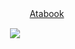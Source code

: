 
 <p align="center" 
 
 <p align="center"> 
    　    　 <a href="https://professor.atabook.org/">Atabook</a>
    
 

<p align="center"> <img src=https://files.catbox.moe/z9733e.webp /></a>
